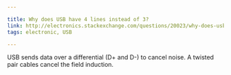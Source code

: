 ```yaml
---

title: Why does USB have 4 lines instead of 3?
link: http://electronics.stackexchange.com/questions/20023/why-does-usb-have-4-lines-instead-of-3
tags: electronic, USB

---
```


USB sends data over a differential (D+ and D-) to cancel noise.
A twisted pair cables cancel the field induction.
